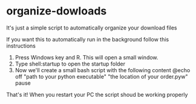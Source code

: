 # organize-dowloads
It's just a simple script to automatically organize your download files


If you want this to automatically run in the background follow this instructions

1) Press Windows key and R. This will open a small window.
2) Type shell:startup to open the startup folder
3) Now we'll create a small bash script with the following content
@echo off
"path to your python executable" "the location of your order.pyw"
pause

That's it!
When you restart your PC the script shoud be working properly
